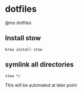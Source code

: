 # dotfiles
@ms dotfiles

## Install stow
```
brew install stow
```

## symlink all directories
```
stow */
```

This will be automated at later point
